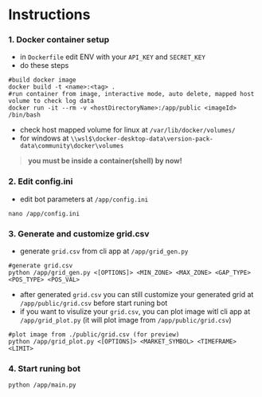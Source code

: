 # Instructions

### 1. Docker container setup

-   in `Dockerfile` edit ENV with your `API_KEY` and `SECRET_KEY`
-   do these steps

```shell
#build docker image
docker build -t <name>:<tag> .
#run container from image, interactive mode, auto delete, mapped host volume to check log data
docker run -it --rm -v <hostDirectoryName>:/app/public <imageId> /bin/bash
```
- check host mapped volume for linux at `/var/lib/docker/volumes/`
- for windows at `\\wsl$\docker-desktop-data\version-pack-data\community\docker\volumes `

> **you must be inside a container(shell) by now!**

### 2. Edit config.ini

-   edit bot parameters at `/app/config.ini`

```shell
nano /app/config.ini
```

### 3. Generate and customize grid.csv

-   generate `grid.csv` from cli app at `/app/grid_gen.py`

```shell
#generate grid.csv
python /app/grid_gen.py <[OPTIONS]> <MIN_ZONE> <MAX_ZONE> <GAP_TYPE> <POS_TYPE> <POS_VAL>
```

-   after generated `grid.csv` you can still customize your generated grid at `/app/public/grid.csv` before start runing bot
-   if you want to visulize your `grid.csv`, you can plot image witl cli app at `/app/grid_plot.py` (it will plot image from `/app/public/grid.csv`)

```shell
#plot image from ./public/grid.csv (for preview)
python /app/grid_plot.py <[OPTIONS]> <MARKET_SYMBOL> <TIMEFRAME> <LIMIT>
```

### 4. Start runing bot

```shell
python /app/main.py
```

